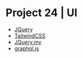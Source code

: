 # Project 24 | UI

- [JQuery](https://jquery.com/)
- [TailwindCSS](https://tailwindcss.com/docs/installation)
- [JQuery.my](https://github.com/ermouth/jQuery.my)
- [graphql.js](https://github.com/f/graphql.js)
